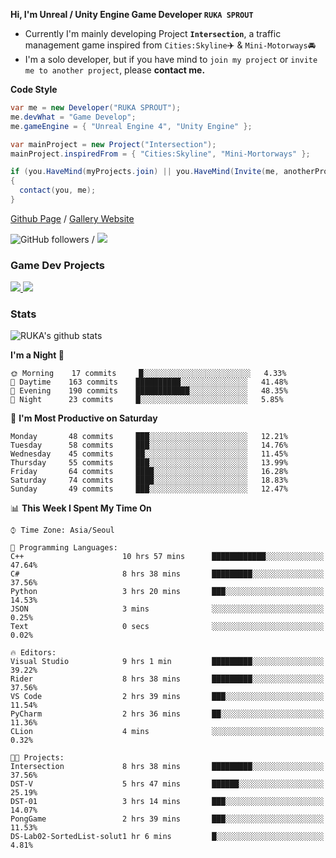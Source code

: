 **Hi, I'm Unreal / Unity Engine Game Developer `RUKA SPROUT`**

- Currently I'm mainly developing Project **`Intersection`**, a traffic management game inspired from `Cities:Skyline`✈️ & `Mini-Motorways`🚘
- I'm a solo developer, but if you have mind to `join my project` or `invite me to another project`, please **contact me.**

**Code Style**

```csharp
var me = new Developer("RUKA SPROUT");
me.devWhat = "Game Develop";
me.gameEngine = { "Unreal Engine 4", "Unity Engine" };
```

```csharp
var mainProject = new Project("Intersection");
mainProject.inspiredFrom = { "Cities:Skyline", "Mini-Mortorways" };

if (you.HaveMind(myProjects.join) || you.HaveMind(Invite(me, anotherProject)))
{
  contact(you, me);
}
```

[Github Page](https://lutca1320.github.io/) / [Gallery Website](https://rukasp.xyz/)

![GitHub followers](https://img.shields.io/github/followers/lutca1320?label=Follow&style=social) / [![](https://img.shields.io/badge/Gmail-lutca1320%40gmail.com-blue)](mailto:lutca1320@gmail.com)

### Game Dev Projects

<a href="https://github.com/lutca1320/Intersection">
  <img src="https://github-readme-stats.vercel.app/api/pin/?username=lutca1320&repo=Intersection" />
</a>
<a href="https://github.com/lutca1320/Together">
  <img src="https://github-readme-stats.vercel.app/api/pin/?username=lutca1320&repo=Together" />
</a>


### Stats

![RUKA's github stats](https://github-readme-stats.vercel.app/api?username=lutca1320&show_icons=true&include_all_commits=true&count_private=true&hide=contribs,prs)

<!--START_SECTION:waka-->
**I'm a Night 🦉** 

```text
🌞 Morning    17 commits     █░░░░░░░░░░░░░░░░░░░░░░░░   4.33% 
🌆 Daytime    163 commits    ██████████░░░░░░░░░░░░░░░   41.48% 
🌃 Evening    190 commits    ████████████░░░░░░░░░░░░░   48.35% 
🌙 Night      23 commits     █░░░░░░░░░░░░░░░░░░░░░░░░   5.85%

```
📅 **I'm Most Productive on Saturday** 

```text
Monday       48 commits     ███░░░░░░░░░░░░░░░░░░░░░░   12.21% 
Tuesday      58 commits     ███░░░░░░░░░░░░░░░░░░░░░░   14.76% 
Wednesday    45 commits     ██░░░░░░░░░░░░░░░░░░░░░░░   11.45% 
Thursday     55 commits     ███░░░░░░░░░░░░░░░░░░░░░░   13.99% 
Friday       64 commits     ████░░░░░░░░░░░░░░░░░░░░░   16.28% 
Saturday     74 commits     ████░░░░░░░░░░░░░░░░░░░░░   18.83% 
Sunday       49 commits     ███░░░░░░░░░░░░░░░░░░░░░░   12.47%

```


📊 **This Week I Spent My Time On** 

```text
⌚︎ Time Zone: Asia/Seoul

💬 Programming Languages: 
C++                      10 hrs 57 mins      ████████████░░░░░░░░░░░░░   47.64% 
C#                       8 hrs 38 mins       █████████░░░░░░░░░░░░░░░░   37.56% 
Python                   3 hrs 20 mins       ███░░░░░░░░░░░░░░░░░░░░░░   14.53% 
JSON                     3 mins              ░░░░░░░░░░░░░░░░░░░░░░░░░   0.25% 
Text                     0 secs              ░░░░░░░░░░░░░░░░░░░░░░░░░   0.02%

🔥 Editors: 
Visual Studio            9 hrs 1 min         █████████░░░░░░░░░░░░░░░░   39.22% 
Rider                    8 hrs 38 mins       █████████░░░░░░░░░░░░░░░░   37.56% 
VS Code                  2 hrs 39 mins       ███░░░░░░░░░░░░░░░░░░░░░░   11.54% 
PyCharm                  2 hrs 36 mins       ██░░░░░░░░░░░░░░░░░░░░░░░   11.36% 
CLion                    4 mins              ░░░░░░░░░░░░░░░░░░░░░░░░░   0.32%

🐱‍💻 Projects: 
Intersection             8 hrs 38 mins       █████████░░░░░░░░░░░░░░░░   37.56% 
DST-V                    5 hrs 47 mins       ██████░░░░░░░░░░░░░░░░░░░   25.19% 
DST-01                   3 hrs 14 mins       ███░░░░░░░░░░░░░░░░░░░░░░   14.07% 
PongGame                 2 hrs 39 mins       ███░░░░░░░░░░░░░░░░░░░░░░   11.53% 
DS-Lab02-SortedList-solut1 hr 6 mins         █░░░░░░░░░░░░░░░░░░░░░░░░   4.81%

```


<!--END_SECTION:waka-->
